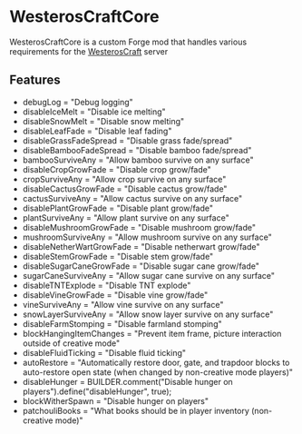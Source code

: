 # WesterosCraftCore

WesterosCraftCore is a custom Forge mod that handles various requirements for the [WesterosCraft](https://westeroscraft.com) server

## Features

- debugLog = "Debug logging"
- disableIceMelt = "Disable ice melting"
- disableSnowMelt = "Disable snow melting"
- disableLeafFade = "Disable leaf fading"
- disableGrassFadeSpread = "Disable grass fade/spread"
- disableBambooFadeSpread = "Disable bamboo fade/spread"
- bambooSurviveAny = "Allow bamboo survive on any surface"
- disableCropGrowFade = "Disable crop grow/fade"
- cropSurviveAny = "Allow crop survive on any surface"
- disableCactusGrowFade = "Disable cactus grow/fade"
- cactusSurviveAny = "Allow cactus survive on any surface"
- disablePlantGrowFade = "Disable plant grow/fade"
- plantSurviveAny = "Allow plant survive on any surface"
- disableMushroomGrowFade = "Disable mushroom grow/fade"
- mushroomSurviveAny = "Allow mushroom survive on any surface"
- disableNetherWartGrowFade = "Disable netherwart grow/fade"
- disableStemGrowFade = "Disable stem grow/fade"
- disableSugarCaneGrowFade = "Disable sugar cane grow/fade"
- sugarCaneSurviveAny = "Allow sugar cane survive on any surface"
- disableTNTExplode = "Disable TNT explode"
- disableVineGrowFade = "Disable vine grow/fade"
- vineSurviveAny = "Allow vine survive on any surface"
- snowLayerSurviveAny = "Allow snow layer survive on any surface"
- disableFarmStomping = "Disable farmland stomping"
- blockHangingItemChanges = "Prevent item frame, picture interaction outside of creative mode"
- disableFluidTicking = "Disable fluid ticking"
- autoRestore = "Automatically restore door, gate, and trapdoor blocks to auto-restore open state (when changed by non-creative mode players)"
- disableHunger = BUILDER.comment("Disable hunger on players").define("disableHunger", true);
- blockWitherSpawn = "Disable hunger on players"
- patchouliBooks = "What books should be in player inventory (non-creative mode)"
